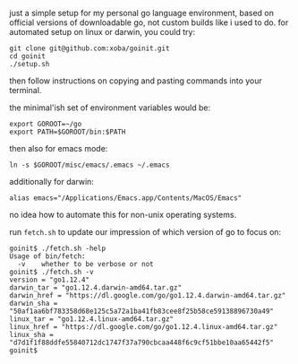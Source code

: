 just a simple setup for my personal go language environment, based on
official versions of downloadable go, not custom builds like i used to
do. for automated setup on linux or darwin, you could try:

```
git clone git@github.com:xoba/goinit.git
cd goinit
./setup.sh
```

then follow instructions on copying and pasting commands into your
terminal.

the minimal'ish set of environment variables would be:

```
export GOROOT=~/go
export PATH=$GOROOT/bin:$PATH
```

then also for emacs mode:

```
ln -s $GOROOT/misc/emacs/.emacs ~/.emacs
```

additionally for darwin:

```
alias emacs="/Applications/Emacs.app/Contents/MacOS/Emacs"
```

no idea how to automate this for non-unix operating systems.

run `fetch.sh` to update our impression of which version of go to focus on:
```
goinit$ ./fetch.sh -help
Usage of bin/fetch:
  -v	whether to be verbose or not
goinit$ ./fetch.sh -v
version = "go1.12.4"
darwin_tar = "go1.12.4.darwin-amd64.tar.gz"
darwin_href = "https://dl.google.com/go/go1.12.4.darwin-amd64.tar.gz"
darwin_sha = "50af1aa6bf783358d68e125c5a72a1ba41fb83cee8f25b58ce59138896730a49"
linux_tar = "go1.12.4.linux-amd64.tar.gz"
linux_href = "https://dl.google.com/go/go1.12.4.linux-amd64.tar.gz"
linux_sha = "d7d1f1f88ddfe55840712dc1747f37a790cbcaa448f6c9cf51bbe10aa65442f5"
goinit$ 
```

